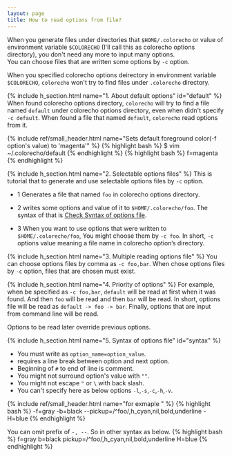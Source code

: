 ```yaml
---
layout: page
title: How to read options from file?
---
```

When you generate files under directories that `$HOME/.colorecho` or value of environment variable `$COLORECHO` (I'll call this as colorecho options directory),
you don't need any more to input many options.   
You can choose files that are written some options by `-c` option.

When you specified colorecho options deirectory in environment variable `$COLORECHO`, `colorecho` won't try to find files under `.colorecho` directory.

{% include h_section.html name="1. About default options" id="default" %}
When found colorecho options directory, `colorecho` will try to find  a file named `default` under colorecho options directory, even when didn't specify `-c default`.
When found a file that named `default`, `colorecho` read options from it.

{% include ref/small_header.html name="Sets default foreground color(-f option's value) to 'magenta'" %}
{% highlight bash %}
$ vim ~/.colorecho/default
{% endhighlight %}
{% highlight bash %}
f=magenta
{% endhighlight %}

{% include h_section.html name="2. Selectable options files" %}
This is tutorial that to generate and use selectable options files by `-c` option.

* 1 Generates a file that named `foo` in colorecho options directory.

* 2 writes some options and value of it to `$HOME/.colorecho/foo`.
The syntax of that is [Check Syntax of options file](#syntax).

* 3 When you want to use options that were written to `$HOME/.colorecho/foo`,
You might choose them by `-c foo`. In short, `-c` options value meaning a file name in colorecho option’s directory.

{% include h_section.html name="3. Multiple reading options file" %}
You can choose options files by comma as `-c foo,bar`.
When chose options files by `-c` option, files that are chosen must exist.

{% include h_section.html name="4. Priority of options" %}
For example, when be specified as `-c foo,bar`, `default` will be read at first when it was found.
And then `foo` will be read and then `bar` will be read. In short, options file will be read as `default -> foo -> bar`.
Finally, options that are input from command line will be read.

Options to be read later override previous options.

{% include h_section.html name="5. Syntax of options file" id="syntax" %}
* You must write as `option_name=option_value`.
* requires a line break between option and next option.
* Beginning of `#` to end of line is comment.
* You might not surround option's value with `""`.
* You might not escape `"` or `\` with back slash.
* You can't specify here as below options `-l`,`-s`,`-c`,`-h`,`-v`.

{% include ref/small_header.html name="for exmaple " %}
{% highlight bash %}
-f=gray
-b=black
--pickup=/^foo/,h_cyan,nil,bold,underline
-H=blue
{% endhighlight %}

You can omit prefix of `-, --`. So in other syntax as below.
{% highlight bash %}
f=gray
b=black
pickup=/^foo/,h_cyan,nil,bold,underline
H=blue
{% endhighlight %}
